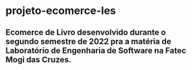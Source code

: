 # projeto-ecomerce-les

## Ecomerce de Livro desenvolvido durante o segundo semestre de 2022 pra a matéria de Laboratório de Engenharia de Software na Fatec Mogi das Cruzes.
